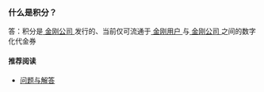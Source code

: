 ### 什么是积分？
答：积分是[ 金刚公司 ](https://a2zitpro.github.io/web/金刚公司)发行的、当前仅可流通于[ 金刚用户 ](https://a2zitpro.github.io/web/金刚用户)与[ 金刚公司 ](https://a2zitpro.github.io/web/金刚公司)之间的数字化代金券
#### 推荐阅读
- [ 问题与解答 ](https://a2zitpro.github.io/web/问题与解答)
